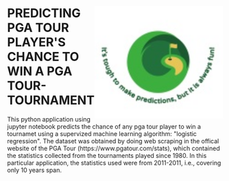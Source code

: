 <div>
<img src="images/Capstone_proj_logo.jpeg" alt="isolated"  width="300px" align="right">
<h1> PREDICTING PGA TOUR PLAYER'S CHANCE TO WIN A PGA TOUR-TOURNAMENT</h1>
<p text-align= "right">
This python application using jupyter notebook predicts the chance of any pga tour player to win a tournamet using a supervized machine learning algorithm: "logistic regression". The dataset was obtained by doing web scraping in the offical website of the PGA Tour (https://www.pgatour.com/stats), which contained the statistics collected from the tournaments played since 1980. In this particular application, the statistics used were from 2011-2011, i.e., covering only 10 years span.</p>
</div>

